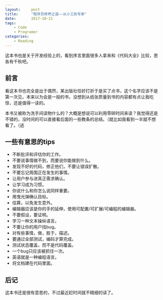 ```yaml
---
layout:     post
title:      "程序员修养之道——从小工到专家"
date:       2017-10-21
tags:
    - Code
    - Programer
categories:
    - Reading
---
```


这本书也是关于开发经验上的，看到序言里面很多人拿来和《代码大全》比较，恩各有千秋吧。

## 前言

看这本书也完全是出于偶然，某出版社恰好打折于是买了点书，这个名字应该不是第一次见，本来以为会是一般的书，没想到从纸张质量到书的内容都有点让我吃惊，还是值得一读的。

本书又被称为洗手间读物什么的？大概是想说可以利用零碎时间来读？我觉得还是不错的，没时间的可以直接看后面的一些教条的总结。（就比如我看到一半就不想看了。（逃

## 一些有意思的tips

+ 不断批评和评估你的工作。
+ 不要说事情做不到，而要说你能做到什么。
+ 发现不好的代码，修正他们，不要让错误扩散。
+ 不要忘记周围正在发生的事情。
+ 让用户参与进真正需求确认。
+ 让学习成为习惯。
+ 你说什么和你怎么说同样重要。
+ 用曳光弹确认目标。
+ 估算，以免发生意外。
+ 编辑器应该是你的手的延伸，使用可配置/可扩展/可编程的编辑器。
+ 不要假设，要证明。
+ 学习一种文本操纵语言。
+ 不要让你的用户找bug。
+ 对有些事情，做，胜于，描述。
+ 要通过全部测试，编码才算完成。
+ 测试状态覆盖，而不是代码覆盖。
+ 一个bug只应该被抓住一次。
+ 英语就是一种编程语言。
+ 将文档建在代码里面。

## 后记

这本书还是很有意思的，不过最近赶时间就不精细的读了。
